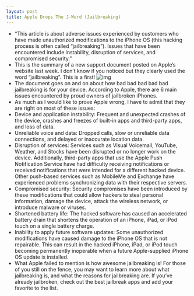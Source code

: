 ```yaml
---
layout: post
title: Apple Drops The J-Word (Jailbreaking)
---
```

* “This article is about adverse issues experienced by customers who have made unauthorized modifications to the iPhone OS (this hacking process is often called “jailbreaking”). Issues that have been encountered include instability, disruption of services, and compromised security.”
* This is the summary of a new support document posted on Apple’s website last week. I don’t know if you noticed but they clearly used the word “jailbreaking”. This is a first!
![img](http://farm3.static.flickr.com/2589/3909359631_fdf0b728f4_o.png)
* The document goes on and on about how bad bad bad bad bad jailbreaking is for your device. According to Apple, there are 6 main issues encountered by proud owners of jailbroken iPhones.
* As much as I would like to prove Apple wrong, I have to admit that they are right on most of these issues:
* Device and application instability: Frequent and unexpected crashes of the device, crashes and freezes of built-in apps and third-party apps, and loss of data.
* Unreliable voice and data: Dropped calls, slow or unreliable data connections, and delayed or inaccurate location data.
* Disruption of services: Services such as Visual Voicemail, YouTube, Weather, and Stocks have been disrupted or no longer work on the device. Additionally, third-party apps that use the Apple Push Notification Service have had difficulty receiving notifications or received notifications that were intended for a different hacked device. Other push-based services such as MobileMe and Exchange have experienced problems synchronizing data with their respective servers.
* Compromised security: Security compromises have been introduced by these modifications that could allow hackers to steal personal information, damage the device, attack the wireless network, or introduce malware or viruses.
* Shortened battery life: The hacked software has caused an accelerated battery drain that shortens the operation of an iPhone, iPad, or iPod touch on a single battery charge.
* Inability to apply future software updates: Some unauthorized modifications have caused damage to the iPhone OS that is not repairable. This can result in the hacked iPhone, iPad, or iPod touch becoming permanently inoperable when a future Apple-supplied iPhone OS update is installed.
* What Apple failed to mention is how awesome jailbreaking is! For those of you still on the fence, you may want to learn more about what jailbreaking is, and what the reasons for jailbreaking are. If you’ve already jailbroken, check out the best jailbreak apps and add your favorite to the list.

